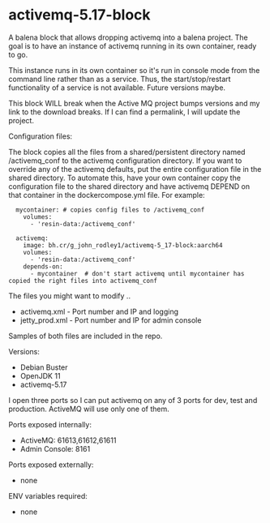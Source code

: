 # activemq-5.17-block
A balena block that allows dropping activemq into a balena project.  The goal is to have an instance of activemq running in its own container, ready to go.

This instance runs in its own container so it's run in console mode from the command line rather than as a service.  Thus, the start/stop/restart functionality of a service is not available.  Future versions maybe.

This block WILL break when the Active MQ project bumps versions and my link to the download breaks. If I can find a permalink, I will update the project.

Configuration files:

The block copies all the files from a shared/persistent directory named /activemq_conf to the activemq configuration directory.
If you want to override any of the activemq defaults, put the entire configuration file in the shared directory.  To automate this,
have your own container copy the configuration file to the shared directory and have activemq DEPEND on that 
container in the dockercompose.yml file.  For example:

```services:
  mycontainer: # copies config files to /activemq_conf
    volumes:
      - 'resin-data:/activemq_conf'

  activemq:
    image: bh.cr/g_john_rodley1/activemq-5_17-block:aarch64
    volumes:
      - 'resin-data:/activemq_conf'
    depends-on:
      - mycontainer  # don't start activemq until mycontainer has copied the right files into activemq_conf
```

The files you might want to modify ..
* activemq.xml - Port number and IP and logging
* jetty_prod.xml - Port number and IP for admin console

Samples of both files are included in the repo.

Versions:
* Debian Buster
* OpenJDK 11
* activemq-5.17

I open three ports so I can put activemq on any of 3 ports for dev, test and production.  ActiveMQ will use only one of them.

Ports exposed internally:
* ActiveMQ: 61613,61612,61611
* Admin Console: 8161

Ports exposed externally:
* none

ENV variables required:
* none
